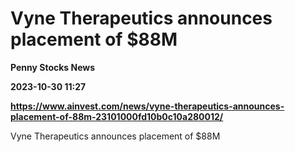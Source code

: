 # Vyne Therapeutics announces placement of $88M
**Penny Stocks News**

**2023-10-30 11:27**

**https://www.ainvest.com/news/vyne-therapeutics-announces-placement-of-88m-23101000fd10b0c10a280012/**

Vyne Therapeutics announces placement of $88M